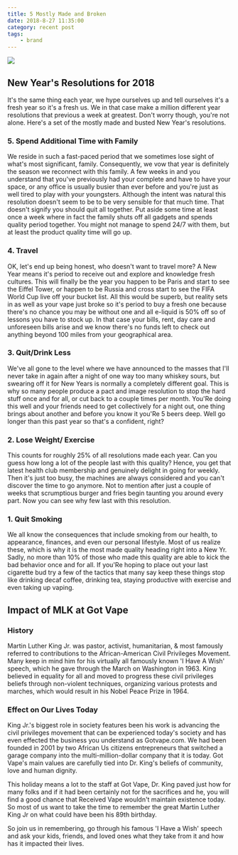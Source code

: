 ```yaml
---
title: 5 Mostly Made and Broken 
date: 2018-8-27 11:35:00
category: recent post
tags:
	- brand
---
```


![](/images/6.jpg)

## New Year's Resolutions for 2018

It's the same thing each year, we hype ourselves up and tell ourselves it's a fresh year so it's a fresh us. We in that case make a million different year resolutions that previous a week at greatest. Don't worry though, you're not alone. Here's a set of the mostly made and busted New Year's resolutions.

<!-- more -->

### 5. Spend Additional Time with Family

We reside in such a fast-paced period that we sometimes lose sight of what's most significant, family. Consequently, we vow that year is definitely the season we reconnect with this family. A few weeks in and you understand that you've previously had your complete and have to have your space, or any office is usually busier than ever before and you're just as well tired to play with your youngsters. Although the intent was natural this resolution doesn't seem to be to be very sensible for that much time. That doesn't signify you should quit all together. Put aside some time at least once a week where in fact the family shuts off all gadgets and spends quality period together. You might not manage to spend 24/7 with them, but at least the product quality time will go up.

### 4. Travel

OK, let's end up being honest, who doesn't want to travel more? A New Year means it's period to receive out and explore and knowledge fresh cultures. This will finally be the year you happen to be Paris and start to see the Eiffel Tower, or happen to be Russia and cross start to see the FIFA World Cup live off your bucket list. All this would be superb, but reality sets in as well as your vape just broke so it's period to buy a fresh one because there's no chance you may be without one and all e-liquid is 50% off so of lessons you have to stock up. In that case your bills, rent, day care and unforeseen bills arise and we know there's no funds left to check out anything beyond 100 miles from your geographical area.

### 3. Quit/Drink Less

We've all gone to the level where we have announced to the masses that I'll never take in again after a night of one way too many whiskey sours, but swearing off it for New Years is normally a completely different goal. This is why so many people produce a pact and image resolution to stop the hard stuff once and for all, or cut back to a couple times per month. You'Re doing this well and your friends need to get collectively for a night out, one thing brings about another and before you know it you'Re 5 beers deep. Well go longer than this past year so that's a confident, right?

### 2. Lose Weight/ Exercise

This counts for roughly 25% of all resolutions made each year. Can you guess how long a lot of the people last with this quality? Hence, you get that latest health club membership and genuinely delight in going for weekly. Then it's just too busy, the machines are always considered and you can't discover the time to go anymore. Not to mention after just a couple of weeks that scrumptious burger and fries begin taunting you around every part. Now you can see why few last with this resolution.

### 1. Quit Smoking

We all know the consequences that include smoking from our health, to appearance, finances, and even our personal lifestyle. Most of us realize these, which is why it is the most made quality heading right into a New Yr. Sadly, no more than 10% of those who made this quality are able to kick the bad behavior once and for all. If you'Re hoping to place out your last cigarette bud try a few of the tactics that many say keep these things stop like drinking decaf coffee, drinking tea, staying productive with exercise and even taking up vaping.

## Impact of MLK at Got Vape

### History

Martin Luther King Jr. was pastor, activist, humanitarian, & most famously referred to contributions to the African-American Civil Privileges Movement. Many keep in mind him for his virtually all famously known 'I Have A Wish' speech, which he gave through the March on Washington in 1963. King believed in equality for all and moved to progress these civil privileges beliefs through non-violent techniques, organizing various protests and marches, which would result in his Nobel Peace Prize in 1964.

### Effect on Our Lives Today

King Jr.'s biggest role in society features been his work is advancing the civil privileges movement that can be experienced today's society and has even effected the business you understand as Gotvape.com. We had been founded in 2001 by two African Us citizens entrepreneurs that switched a garage company into the multi-million-dollar company that it is today. Got Vape's main values are carefully tied into Dr. King's beliefs of community, love and human dignity.

This holiday means a lot to the staff at Got Vape, Dr. King paved just how for many folks and if it had been certainly not for the sacrifices and he, you will find a good chance that Received Vape wouldn't maintain existence today. So most of us want to take the time to remember the great Martin Luther King Jr on what could have been his 89th birthday.

So join us in remembering, go through his famous 'I Have a Wish' speech and ask your kids, friends, and loved ones what they take from it and how has it impacted their lives.